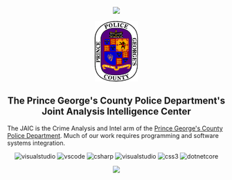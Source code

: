 <p align="center">
  <img src="https://capsule-render.vercel.app/api?type=waving&color=2559ff&text=PGPD%20JAIC&fontColor=fffffc&height=100&section=header"/>
</p>

<p align="center">
<img src="https://github.com/PGPD-JAIC/.github/blob/main/PGPDPatchXparent.png?raw=true" alt="pgpdpatch" width="100" height="140" />
</p>
<h2 align="center">The Prince George's County Police Department's Joint Analysis Intelligence Center</h2>
<p>
  The JAIC is the Crime Analysis and Intel arm of the <a href="https://https://www.princegeorgescountymd.gov/departments-offices/police">Prince George's County Police Department</a>. Much of our work requires programming and software systems integration.
</p>
<p align="center">
<img src="https://cdn.jsdelivr.net/gh/devicons/devicon/icons/visualstudio/visualstudio-plain.svg" alt="visualstudio" width="45" height="45" />
<img src="https://cdn.jsdelivr.net/gh/devicons/devicon/icons/vscode/vscode-original.svg" alt="vscode" width="45" height="45"/>
<img src="https://cdn.jsdelivr.net/gh/devicons/devicon/icons/csharp/csharp-original.svg" alt="csharp" width="45" height="45" />
<img src="https://cdn.jsdelivr.net/gh/devicons/devicon/icons/javascript/javascript-original.svg" alt="visualstudio" width="45" height="45" />
<img src="https://cdn.jsdelivr.net/gh/devicons/devicon/icons/css3/css3-original.svg" alt="css3" width="45" height="45" />
<img src="https://cdn.jsdelivr.net/gh/devicons/devicon/icons/dotnetcore/dotnetcore-original.svg" alt="dotnetcore" width="45" height="45" />
</p>
<p align="center">
  <img src="https://capsule-render.vercel.app/api?type=waving&color=2559ff&height=100&section=footer"/>
</p>
